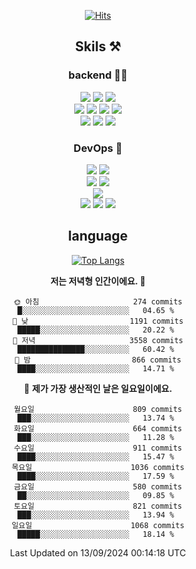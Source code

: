 <div align="center">

[![Hits](https://hits.seeyoufarm.com/api/count/incr/badge.svg?url=https%3A%2F%2Fgithub.com%2Fzxcv9203%2Fhit-counter&count_bg=%23FF7272&title_bg=%23324C2E&icon=codeigniter.svg&icon_color=%23DD5B5B&title=%EB%B0%A9%EB%AC%B8%EC%9E%90&edge_flat=false)](https://hits.seeyoufarm.com)
  
## Skils ⚒️

### backend 🧑‍💻
  
<img src="https://img.shields.io/badge/Java-FF6600?style=flat-square&logo=buymeacoffee&logoColor=white"/>
<img src="https://img.shields.io/badge/Go-0099FF?style=flat-square&logo=go&logoColor=white"/>
<img src="https://img.shields.io/badge/Kotlin-7F52FF?style=flat-square&logo=kotlin&logoColor=white"/>
  
  
<br />
  
<img src="https://img.shields.io/badge/Spring-339933?style=flat-square&logo=Spring&logoColor=white"/>
<img src="https://img.shields.io/badge/Spring Boot-339933?style=flat-square&logo=Spring Boot&logoColor=white"/>
<img src="https://img.shields.io/badge/Spring Security-339933?style=flat-square&logo=Spring Security&logoColor=white"/>
  
<img src="https://img.shields.io/badge/Spring Data JPA-339933?style=flat-square&logo=Hibernate&logoColor=white"/>

<br />
  
  <img src="https://img.shields.io/badge/mysql-0099FF?style=flat-square&logo=mysql&logoColor=white"/>
  <img src="https://img.shields.io/badge/mariadb-0099FF?style=flat-square&logo=mariadb&logoColor=white"/>
  <img src="https://img.shields.io/badge/mongoDB-47A248?style=flat-square&logo=mongodb&logoColor=white"/>
  
  
### DevOps 🚀
  
  <img src="https://img.shields.io/badge/docker-2496ED?style=flat-square&logo=docker&logoColor=white"/>
  <img src="https://img.shields.io/badge/kubernetes-326CE5?style=flat-square&logo=kubernetes&logoColor=white"/>
  
  <br />
  
  <img src="https://img.shields.io/badge/Github Actions-2088FF?style=flat-square&logo=githubactions&logoColor=white"/>
  <img src="https://img.shields.io/badge/Jenkins-D24939?style=flat-square&logo=jenkins&logoColor=white"/>
  
  
  <br />
  <img src="https://img.shields.io/badge/terraform-7B42BC?style=flat-square&logo=terraform&logoColor=white"/>
  
  <br />
  <img src="https://img.shields.io/badge/Amazon AWS-232F3E?style=flat-square&logo=Amazon AWS&logoColor=white"/>

  <img src="https://img.shields.io/badge/GCP-4285F4?style=flat-square&logo=googlecloud&logoColor=white"/>
  <img src="https://img.shields.io/badge/NCP-03C75A?style=flat-square&logo=naver&logoColor=white"/>
  
  
## language

[![Top Langs](https://github-readme-stats.vercel.app/api/top-langs/?username=zxcv9203&hide=html&exclude_repo=zxcv9203.github.io,golB&theme=grate-gatsby)](https://github.com/zxcv9203/github-readme-stats)
  
<!--START_SECTION:waka-->
**저는 저녁형 인간이에요. 🦉** 

```text
🌞 아침                     274 commits         █░░░░░░░░░░░░░░░░░░░░░░░░   04.65 % 
🌆 낮　                     1191 commits        █████░░░░░░░░░░░░░░░░░░░░   20.22 % 
🌃 저녁                     3558 commits        ███████████████░░░░░░░░░░   60.42 % 
🌙 밤　                     866 commits         ████░░░░░░░░░░░░░░░░░░░░░   14.71 % 
```
📅 **제가 가장 생산적인 날은 일요일이에요.** 

```text
월요일                      809 commits         ███░░░░░░░░░░░░░░░░░░░░░░   13.74 % 
화요일                      664 commits         ███░░░░░░░░░░░░░░░░░░░░░░   11.28 % 
수요일                      911 commits         ████░░░░░░░░░░░░░░░░░░░░░   15.47 % 
목요일                      1036 commits        ████░░░░░░░░░░░░░░░░░░░░░   17.59 % 
금요일                      580 commits         ██░░░░░░░░░░░░░░░░░░░░░░░   09.85 % 
토요일                      821 commits         ███░░░░░░░░░░░░░░░░░░░░░░   13.94 % 
일요일                      1068 commits        █████░░░░░░░░░░░░░░░░░░░░   18.14 % 
```



 Last Updated on 13/09/2024 00:14:18 UTC
<!--END_SECTION:waka-->
  
</div>

